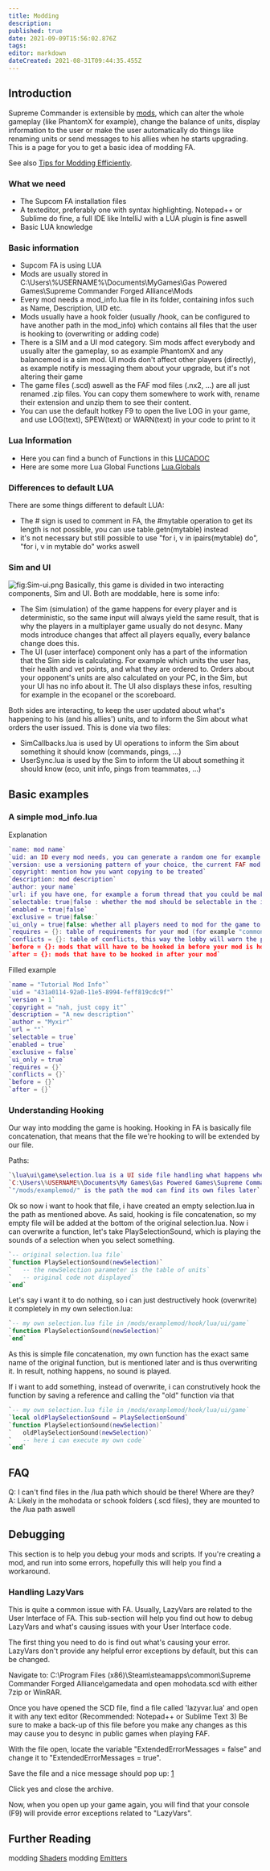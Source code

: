 ```yaml
---
title: Modding
description: 
published: true
date: 2021-09-09T15:56:02.876Z
tags: 
editor: markdown
dateCreated: 2021-08-31T09:44:35.455Z
---
```


## Introduction

Supreme Commander is extensible by [mods](Game-Modifications-(Mods)), which can alter the whole gameplay (like PhantomX for example), change the balance of units, display information to the user or make the user automatically do things like renaming units or send messages to his allies when he starts upgrading. This is a page for you to get a basic idea of modding FA.

See also [Tips for Modding Efficiently](Tips-for-Modding-Efficiently).

### What we need

- The Supcom FA installation files
- A texteditor, preferably one with syntax highlighting. Notepad++ or Sublime do fine, a full IDE like IntelliJ with a LUA plugin is fine aswell
- Basic LUA knowledge

### Basic information
- Supcom FA is using LUA
- Mods are usually stored in C:\\Users\\%USERNAME%\\Documents\\MyGames\\Gas Powered Games\\Supreme Commander Forged Alliance\\Mods
- Every mod needs a mod_info.lua file in its folder, containing infos such as Name, Description, UID etc.
- Mods usually have a hook folder (usually /hook, can be configured to have another path in the mod_info) which contains all files that the user is hooking to (overwriting or adding code)
- There is a SIM and a UI mod category. Sim mods affect everybody and usually alter the gameplay, so as example PhantomX and any balancemod is a sim mod. UI mods don't affect other players (directly), as example notify is messaging them about your upgrade,   but it's not altering their game
- The game files (.scd) aswell as the FAF mod files (.nx2, ...) are all just renamed .zip files. You can copy them somewhere to work with, rename their extension and unzip them to see their content.
- You can use the default hotkey F9 to open the live LOG in your game, and use LOG(text), SPEW(text) or WARN(text) in your code to print to it

### Lua Information
- Here you can find a bunch of Functions in this [LUCADOC](/LUADOC)
- Here are some more Lua Global Functions [Lua.Globals](/LUAGLOBALS)

### Differences to default LUA

There are some things different to default LUA:
- The # sign is used to comment in FA, the #mytable operation to get its length is not possible, you can use table.getn(mytable) instead
- it's not necessary but still possible to use "for i, v in ipairs(mytable) do", "for i, v in mytable do" works aswell

### Sim and UI

![](Sim-ui.png "fig:Sim-ui.png") Basically, this game is divided in two interacting components, Sim and UI. Both are moddable, here is some info:
- The Sim (simulation) of the game happens for every player and is deterministic, so the same input will always yield the same result, that is why the players in a multiplayer game usually do not desync. Many mods introduce changes that affect all players equally, every balance change does this.
- The UI (user interface) component only has a part of the information that the Sim side is calculating. For example which units the user has, their health and vet points, and what they are ordered to. Orders about your opponent's units are also calculated on your PC, in the Sim, but your UI has no info about it. The UI also displays these infos, resulting for example in the ecopanel or the scoreboard.

Both sides are interacting, to keep the user updated about what's happening to his (and his allies') units, and to inform the Sim about what orders the user issued. This is done via two files:
- SimCallbacks.lua is used by UI operations to inform the Sim about something it should know (commands, pings, ...) 
- UserSync.lua is used by the Sim to inform the UI about something it should know (eco, unit info, pings from teammates, ...)

## Basic examples
### A simple mod_info.lua
Explanation
```lua
`name: mod name`
`uid: an ID every mod needs, you can generate a random one for example here: `[`https://www.uuidtools.com/`](https://www.uuidtools.com/)
`version: use a versioning pattern of your choice, the current FAF mod vault will only display a single integer though`
`copyright: mention how you want copying to be treated`
`description: mod description`
`author: your name`
`url: if you have one, for example a forum thread that you could be making to show us your mod`
`selectable: true|false : whether the mod should be selectable in the ingame lobby`
`enabled = true|false`
`exclusive = true|false:`
`ui_only = true|false: whether all players need to mod for the game to run. SIM mods are needed by everyone, UI mods not`
`requires = {}: table of requirements for your mod (for example "common mod tools"), enter the UIDs here`
`conflicts = {}: table of conflicts, this way the lobby will warn the player that they don't work together`
`before = {}: mods that will have to be hooked in before your mod is hooked`
`after = {}: mods that have to be hooked in after your mod`
```
Filled example
```lua
`name = "Tutorial Mod Info"`
`uid = "431a0114-92a0-11e5-8994-feff819cdc9f"`
`version = 1`
`copyright = "nah, just copy it"`
`description = "A new description"`
`author = "Myxir"`
`url = ""`
`selectable = true`
`enabled = true`
`exclusive = false`
`ui_only = true`
`requires = {}`
`conflicts = {}`
`before = {}`
`after = {}`
```
### Understanding Hooking
Our way into modding the game is hooking. Hooking in FA is basically file concatenation, that means that the file we're hooking to will be extended by our file.

Paths:
```lua
`\lua\ui\game\selection.lua is a UI side file handling what happens when we (de)select units`
`C:\Users\%USERNAME%\Documents\My Games\Gas Powered Games\Supreme Commander Forged Alliance\Mods\examplemod\hook\lua\ui\game\selection.lua is the full path to my own file, how i hook it`
`"/mods/examplemod/" is the path the mod can find its own files later`
```
Ok so now i want to hook that file, i have created an empty selection.lua in the path as mentioned above. As said, hooking is file concatenation, so my empty file will be added at the bottom of the original selection.lua. Now i can overwrite a function, let's take PlaySelectionSound, which is playing the sounds of a selection when you select something.
```lua
`-- original selection.lua file`
`function PlaySelectionSound(newSelection)`
`   -- the newSelection parameter is the table of units`
`   -- original code not displayed`
`end`
```
Let's say i want it to do nothing, so i can just destructively hook (overwrite) it completely in my own selection.lua:
```lua
`-- my own selection.lua file in /mods/examplemod/hook/lua/ui/game`
`function PlaySelectionSound(newSelection)`
`end`
```
As this is simple file concatenation, my own function has the exact same name of the original function, but is mentioned later and is thus overwriting it. In result, nothing happens, no sound is played.

If i want to add something, instead of overwrite, i can construtively hook the function by saving a reference and calling the "old" function via that
```lua
`-- my own selection.lua file in /mods/examplemod/hook/lua/ui/game`
`local oldPlaySelectionSound = PlaySelectionSound`
`function PlaySelectionSound(newSelection)`
`   oldPlaySelectionSound(newSelection)`
`   -- here i can execute my own code`
`end`
```
## FAQ

Q: I can't find files in the /lua path which should be there! Where are they?
A: Likely in the mohodata or schook folders (.scd files), they are mounted to the /lua path aswell

## Debugging

This section is to help you debug your mods and scripts. If you're creating a mod, and run into some errors, hopefully this will help you find a workaround.

### Handling LazyVars

This is quite a common issue with FA. Usually, LazyVars are related to the User Interface of FA. This sub-section will help you find out how to debug LazyVars and what's causing issues with your User Interface code.

The first thing you need to do is find out what's causing your error. LazyVars don't provide any helpful error exceptions by default, but this can be changed.

Navigate to: C:\\Program Files (x86)\\Steam\\steamapps\\common\\Supreme Commander Forged Alliance\\gamedata and open mohodata.scd with either 7zip or WinRAR.

Once you have opened the SCD file, find a file called 'lazyvar.lua' and open it with any text editor (Recommended: Notepad++ or Sublime Text 3) Be sure to make a back-up of this file before you make any changes as this may cause you to desync in public games when playing FAF.

With the file open, locate the variable "ExtendedErrorMessages = false" and change it to "ExtendedErrorMessages = true".

Save the file and a nice message should pop up: [1](https://i.gyazo.com/dca0f1768fc5ec5808b58b45809f92b0.png)

Click yes and close the archive.

Now, when you open up your game again, you will find that your console (F9) will provide error exceptions related to "LazyVars".

## Further Reading
modding [Shaders](Shaders "wikilink")
modding [Emitters](Modding_Emitters "wikilink")